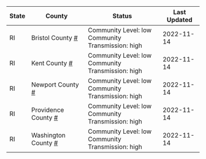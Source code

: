 State | County | Status | Last Updated
--- | --- | --- | --- 
RI | Bristol County <a href="#bristol_county">#</a> | <a name="bristol_county"></a>Community Level: low<br/>Community Transmission: high | 2022-11-14
RI | Kent County <a href="#kent_county">#</a> | <a name="kent_county"></a>Community Level: low<br/>Community Transmission: high | 2022-11-14
RI | Newport County <a href="#newport_county">#</a> | <a name="newport_county"></a>Community Level: low<br/>Community Transmission: high | 2022-11-14
RI | Providence County <a href="#providence_county">#</a> | <a name="providence_county"></a>Community Level: low<br/>Community Transmission: high | 2022-11-14
RI | Washington County <a href="#washington_county">#</a> | <a name="washington_county"></a>Community Level: low<br/>Community Transmission: high | 2022-11-14
